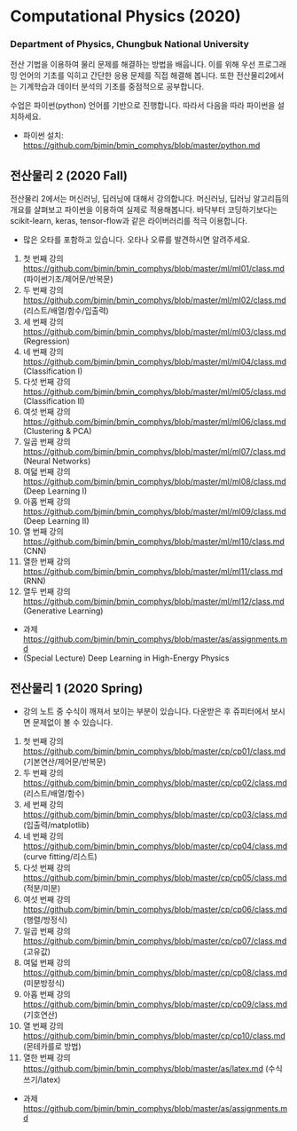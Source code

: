 # Computational Physics (2020)
### Department of Physics, Chungbuk National University

전산 기법을 이용하여 물리 문제를 해결하는 방법을 배웁니다. 이를 위해 우선 프로그래밍 언어의 기초를 익히고
간단한 응용 문제를 직접 해결해 봅니다. 또한 전산물리2에서는 기계학습과 데이터 분석의 기초를 중점적으로 공부합니다.

수업은 파이썬(python) 언어를 기반으로 진행합니다. 따라서 다음을 따라 파이썬을 설치하세요.  
* 파이썬 설치: https://github.com/bjmin/bmin_comphys/blob/master/python.md 


## 전산물리 2 (2020 Fall)
전산물리 2에서는 머신러닝, 딥러닝에 대해서 강의합니다. 머신러닝, 딥러닝 알고리듬의 개요를 살펴보고 파이썬을 이용하여 실제로 적용해봅니다.
바닥부터 코딩하기보다는 scikit-learn, keras, tensor-flow과 같은 라이버러리를 적극 이용합니다.

* 많은 오타를 포함하고 있습니다. 오타나 오류를 발견하시면 알려주세요.

1. 첫 번째 강의 https://github.com/bjmin/bmin_comphys/blob/master/ml/ml01/class.md (파이썬기초/제어문/반복문)
2. 두 번째 강의 https://github.com/bjmin/bmin_comphys/blob/master/ml/ml02/class.md (리스트/배열/함수/입출력)
3. 세 번째 강의 https://github.com/bjmin/bmin_comphys/blob/master/ml/ml03/class.md (Regression)
4. 네 번째 강의 https://github.com/bjmin/bmin_comphys/blob/master/ml/ml04/class.md (Classification I)
5. 다섯 번째 강의 https://github.com/bjmin/bmin_comphys/blob/master/ml/ml05/class.md (Classification II)
6. 여섯 번째 강의 https://github.com/bjmin/bmin_comphys/blob/master/ml/ml06/class.md (Clustering & PCA)
7. 일곱 번째 강의 https://github.com/bjmin/bmin_comphys/blob/master/ml/ml07/class.md (Neural Networks)
8. 여덟 번째 강의 https://github.com/bjmin/bmin_comphys/blob/master/ml/ml08/class.md (Deep Learning I)
9. 아홉 번째 강의 https://github.com/bjmin/bmin_comphys/blob/master/ml/ml09/class.md (Deep Learning II)
10. 열 번째 강의 https://github.com/bjmin/bmin_comphys/blob/master/ml/ml10/class.md (CNN) 
11. 열한 번째 강의 https://github.com/bjmin/bmin_comphys/blob/master/ml/ml11/class.md (RNN)
12. 열두 번째 강의 https://github.com/bjmin/bmin_comphys/blob/master/ml/ml12/class.md (Generative Learning)


* 과제 https://github.com/bjmin/bmin_comphys/blob/master/as/assignments.md 
* (Special Lecture) Deep Learning in High-Energy Physics 


## 전산물리 1 (2020 Spring)
* 강의 노트 중 수식이 깨져서 보이는 부분이 있습니다. 다운받은 후 쥬피터에서 보시면 문제없이 볼 수 있습니다.
1. 첫 번째 강의 https://github.com/bjmin/bmin_comphys/blob/master/cp/cp01/class.md (기본연산/제어문/반복문)
2. 두 번째 강의 https://github.com/bjmin/bmin_comphys/blob/master/cp/cp02/class.md (리스트/배열/함수)
3. 세 번째 강의 https://github.com/bjmin/bmin_comphys/blob/master/cp/cp03/class.md (입출력/matplotlib)
4. 네 번째 강의 https://github.com/bjmin/bmin_comphys/blob/master/cp/cp04/class.md (curve fitting/리스트)
5. 다섯 번째 강의 https://github.com/bjmin/bmin_comphys/blob/master/cp/cp05/class.md (적분/미분)
6. 여섯 번째 강의 https://github.com/bjmin/bmin_comphys/blob/master/cp/cp06/class.md (행렬/방정식)
7. 일곱 번째 강의 https://github.com/bjmin/bmin_comphys/blob/master/cp/cp07/class.md (고유값)
8. 여덟 번째 강의 https://github.com/bjmin/bmin_comphys/blob/master/cp/cp08/class.md (미분방정식)
9. 아홉 번째 강의 https://github.com/bjmin/bmin_comphys/blob/master/cp/cp09/class.md (기호연산) 
10. 열 번째 강의 https://github.com/bjmin/bmin_comphys/blob/master/cp/cp10/class.md (몬테카를로 방법)
11. 열한 번째 강의 https://github.com/bjmin/bmin_comphys/blob/master/as/latex.md (수식쓰기/latex)

* 과제 https://github.com/bjmin/bmin_comphys/blob/master/as/assignments.md 
